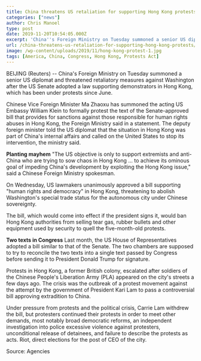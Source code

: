 ```yaml
---
title: China threatens US retaliation for supporting Hong Kong protests
categories: ["news"]
author: Chris Manoel
type: post
date: 2019-11-20T10:54:05.000Z
excerpt: 'China''s Foreign Ministry on Tuesday summoned a senior US diplomat and threatened retaliatory measures against Washington after the US Senate adopted a law supporting demonstrators in Hong Kong, which has been under protests since June.'
url: /china-threatens-us-retaliation-for-supporting-hong-kong-protests/
image: /wp-content/uploads/2019/11/hong-kong-protest-1.jpg
tags: [America, China, Congress, Hong Kong, Protests Act]
---
```


BEIJING (Reuters) -- China's Foreign Ministry on Tuesday summoned a senior US diplomat and threatened retaliatory measures against Washington after the US Senate adopted a law supporting demonstrators in Hong Kong, which has been under protests since June.

Chinese Vice Foreign Minister Ma Zhaoxu has summoned the acting US Embassy William Klein to formally protest the text of the Senate-approved bill that provides for sanctions against those responsible for human rights abuses in Hong Kong, the Foreign Ministry said in a statement.
The deputy foreign minister told the US diplomat that the situation in Hong Kong was part of China's internal affairs and called on the United States to stop its intervention, the ministry said.

**Planting mayhem**
"The US objective is only to support extremists and anti-China who are trying to sow chaos in Hong Kong … to achieve its ominous goal of impeding China's development by exploiting the Hong Kong issue," said a Chinese Foreign Ministry spokesman.

On Wednesday, US lawmakers unanimously approved a bill supporting "human rights and democracy" in Hong Kong, threatening to abolish Washington's special trade status for the autonomous city under Chinese sovereignty.

The bill, which would come into effect if the president signs it, would ban Hong Kong authorities from selling tear gas, rubber bullets and other equipment used by security to quell the five-month-old protests.

**Two texts in Congress**
Last month, the US House of Representatives adopted a bill similar to that of the Senate. The two chambers are supposed to try to reconcile the two texts into a single text passed by Congress before sending it to President Donald Trump for signature.

Protests in Hong Kong, a former British colony, escalated after soldiers of the Chinese People's Liberation Army (PLA) appeared on the city's streets a few days ago.
The crisis was the outbreak of a protest movement against the attempt by the government of President Kari Lam to pass a controversial bill approving extradition to China.

Under pressure from protests and the political crisis, Carrie Lam withdrew the bill, but protesters continued their protests in order to meet other demands, most notably broad democratic reforms, an independent investigation into police excessive violence against protesters, unconditional release of detainees, and failure to describe the protests as acts. Riot, direct elections for the post of CEO of the city.

Source: Agencies
